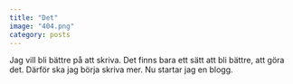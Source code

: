 ```yaml
---
title: "Det"
image: "404.png"
category: posts
---
```


Jag vill bli bättre på att skriva. Det finns bara ett sätt att bli bättre, att
göra det. Därför ska jag börja skriva mer. Nu startar jag en blogg.

